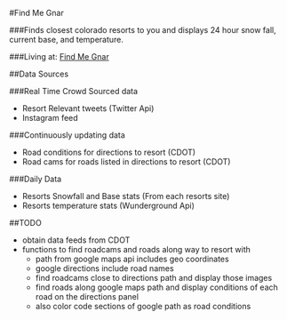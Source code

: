 #Find Me Gnar

###Finds closest colorado resorts to you and displays 24 hour snow fall, current base, and temperature.

###Living at: [Find Me Gnar](http://findmegnar.herokuapp.com)



##Data Sources

###Real Time Crowd Sourced data
- Resort Relevant tweets (Twitter Api)
- Instagram feed


###Continuously updating data
- Road conditions for directions to resort (CDOT)
- Road cams for roads listed in directions to resort (CDOT)

###Daily Data
- Resorts Snowfall and Base stats (From each resorts site)
- Resorts temperature stats (Wunderground Api)

##TODO
- obtain data feeds from CDOT
- functions to find roadcams and roads along way to resort with
  - path from google maps api includes geo coordinates
  - google directions include road names
  - find roadcams close to directions path and display those images
  - find roads along google maps path and display conditions of each road on the directions panel
  - also color code sections of google path as road conditions
